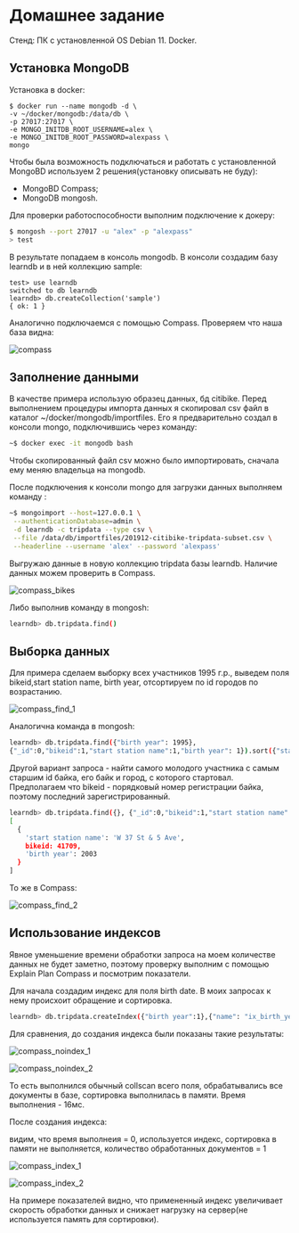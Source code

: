 # Домашнее задание

Стенд: ПК с установленной OS Debian 11. Docker.

## Установка MongoDB

Установка в docker:

```code
$ docker run --name mongodb -d \
-v ~/docker/mongodb:/data/db \
-p 27017:27017 \
-e MONGO_INITDB_ROOT_USERNAME=alex \
-e MONGO_INITDB_ROOT_PASSWORD=alexpass \
mongo
```

Чтобы была возможность подключаться и работать с установленной MongoBD используем 2 решения(установку описывать не буду):

- MongoBD Compass;
- MongoDB mongosh.

Для проверки работоспособности выполним подключение к докеру:

```bash
$ mongosh --port 27017 -u "alex" -p "alexpass"
> test
```

В результате попадаем в консоль mongodb. В консоли создадим базу learndb и в ней коллекцию sample:

```code
test> use learndb
switched to db learndb
learndb> db.createCollection('sample')
{ ok: 1 }
```

Аналогично подключаемся с помощью Compass. Проверяем что наша база видна:

![compass][1]

[1]: ../img/compass.png

## Заполнение данными

В качестве примера использую образец данных, бд citibike. Перед выполнением процедуры импорта данных я скопировал csv файл в каталог ~/docker/mongodb/importfiles. 
Его я предварительно создал в консоли mongo, подключившись через команду:

```bash
~$ docker exec -it mongodb bash
```

Чтобы скопированный файл csv можно было импортировать, сначала ему меняю владельца на mongodb.

После подключения к консоли mongo для загрузки данных выполняем команду :

```bash
~$ mongoimport --host=127.0.0.1 \
 --authenticationDatabase=admin \
 -d learndb -c tripdata --type csv \
 --file /data/db/importfiles/201912-citibike-tripdata-subset.csv \
 --headerline --username 'alex' --password 'alexpass'
```

Выгружаю данные в новую коллекцию tripdata базы learndb.
Наличие данных можем проверить в Compass.

![compass_bikes][2]

[2]: ../img/compass_citibikes.png

Либо выполнив команду в mongosh:

```bash
learndb> db.tripdata.find()
```

## Выборка данных

Для примера сделаем выборку всех участников 1995 г.р., выведем поля bikeid,start station name, birth year, отсортируем по id городов по возрастанию.

![compass_find_1][3]

[3]: ../img/compass_find_1.png

Аналогична команда в mongosh:

```bash
learndb> db.tripdata.find({"birth year": 1995}, 
{"_id":0,"bikeid":1,"start station name":1,"birth year": 1}).sort({"start station id":1})
```

Другой вариант запроса - найти самого молодого участника с самым старшим id байка, его байк и город, с которого стартовал. Предполагаем что bikeid - порядковый номер регистрации байка, поэтому последний зарегистрированный.

```bash
learndb> db.tripdata.find({}, {"_id":0,"bikeid":1,"start station name":1,"birth year": 1}).sort({"birth year":-1,bikeid: -1}).limit(1)
[
  {
    'start station name': 'W 37 St & 5 Ave',
    bikeid: 41709,
    'birth year': 2003
  }
]

```

То же в Compass:

![compass_find_2][4]

[4]: ../img/compass_find_2.png

## Использование индексов

Явное уменьшение времени обработки запроса на моем количестве данных не будет заметно, поэтому проверку выполним с помощью Explain Plan Compass и посмотрим показатели.

Для начала создадим индекс для поля birth date. В моих запросах к нему происхоит обращение и сортировка.

```bash
learndb> db.tripdata.createIndex({"birth year":1},{"name": "ix_birth_year"})
```

Для сравнения, до создания индекса были показаны такие результаты:

![compass_noindex_1][5]

[5]: ../img/compass_noindex_1.png

![compass_noindex_2][6]

[6]: ../img/compass_noindex_2.png

То есть выполнился обычный collscan всего поля, обрабатывались все документы в базе, сортировка выполнилась в памяти. Время выполнения - 16мс.

После создания индекса:

видим, что время выполнеия = 0, используется индекс, сортировка в памяти не выполняется, количество обработанных документов = 1

![compass_index_1][7]

[7]: ../img/compass_index_1.png


![compass_index_2][8]

[8]: ../img/compass_index_2.png

На примере показателей видно, что примененный индекс увеличивает скорость обработки данных и снижает нагрузку на сервер(не используется память для сортировки).